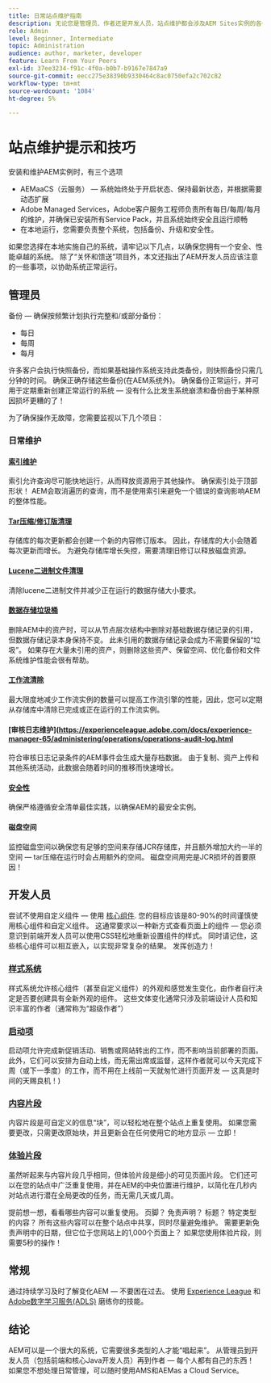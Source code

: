 ```yaml
---
title: 日常站点维护指南
description: 无论您是管理员、作者还是开发人员，站点维护都会涉及AEM Sites实例的各个方面。 使用本指南可确保设置策略以取得成功。
role: Admin
level: Beginner, Intermediate
topic: Administration
audience: author, marketer, developer
feature: Learn From Your Peers
exl-id: 37ee3234-f91c-4f0a-b0b7-b9167e7847a9
source-git-commit: eecc275e38390b9330464c8ac0750efa2c702c82
workflow-type: tm+mt
source-wordcount: '1084'
ht-degree: 5%

---
```


# 站点维护提示和技巧

安装和维护AEM实例时，有三个选项

* AEMaaCS（云服务） — 系统始终处于开启状态、保持最新状态，并根据需要动态扩展
* Adobe Managed Services，Adobe客户服务工程师负责所有每日/每周/每月的维护，并确保已安装所有Service Pack，并且系统始终安全且运行顺畅
* 在本地运行，您需要负责整个系统，包括备份、升级和安全性。

如果您选择在本地实施自己的系统，请牢记以下几点，以确保您拥有一个安全、性能卓越的系统。 除了“关怀和馈送”项目外，本文还指出了AEM开发人员应该注意的一些事项，以协助系统正常运行。

## 管理员

备份 — 确保按频繁计划执行完整和/或部分备份：

* 每日
* 每周
* 每月

许多客户会执行快照备份，而如果基础操作系统支持此类备份，则快照备份只需几分钟的时间。 确保正确存储这些备份(在AEM系统外)。 确保备份正常运行，并可用于定期重新创建正常运行的系统 — 没有什么比发生系统崩溃和备份由于某种原因损坏更糟的了！

为了确保操作无故障，您需要监视以下几个项目：

### 日常维护

#### [索引维护](https://experienceleague.adobe.com/docs/experience-manager-65/deploying/practices/best-practices-for-queries-and-indexing.html?lang=zh-Hans)

索引允许查询尽可能快地运行，从而释放资源用于其他操作。 确保索引处于顶部形状！ AEM会取消遍历的查询，而不是使用索引来避免一个错误的查询影响AEM的整体性能。

#### [Tar压缩/修订版清理](https://experienceleague.adobe.com/docs/experience-manager-65/deploying/deploying/revision-cleanup.html?lang=en)

存储库的每次更新都会创建一个新的内容修订版本。 因此，存储库的大小会随着每次更新而增长。 为避免存储库增长失控，需要清理旧修订以释放磁盘资源。

#### [Lucene二进制文件清理](https://experienceleague.adobe.com/docs/experience-manager-65/administering/operations/operations-dashboard.html#automated-maintenance-tasks)

清除lucene二进制文件并减少正在运行的数据存储大小要求。

#### [数据存储垃圾桶](https://experienceleague.adobe.com/docs/experience-manager-65/administering/operations/data-store-garbage-collection.html)

删除AEM中的资产时，可以从节点层次结构中删除对基础数据存储记录的引用，但数据存储记录本身保持不变。 此未引用的数据存储记录会成为不需要保留的“垃圾”。 如果存在大量未引用的资产，则删除这些资产、保留空间、优化备份和文件系统维护性能会很有帮助。

#### [工作流清除](https://experienceleague.adobe.com/docs/experience-manager-65/administering/operations/workflows-administering.html)

最大限度地减少工作流实例的数量可以提高工作流引擎的性能，因此，您可以定期从存储库中清除已完成或正在运行的工作流实例。

#### [审核日志维护](https://experienceleague.adobe.com/docs/experience-manager-65/administering/operations/operations-audit-log.html

符合审核日志记录条件的AEM事件会生成大量存档数据。 由于复制、资产上传和其他系统活动，此数据会随着时间的推移而快速增长。

#### [安全性](https://experienceleague.adobe.com/docs/experience-manager-65/administering/security/security-checklist.html?lang=zh-Hans)

确保严格遵循安全清单最佳实践，以确保AEM的最安全实例。

#### 磁盘空间

监控磁盘空间以确保您有足够的空间来存储JCR存储库，并且额外增加大约一半的空间 — tar压缩在运行时会占用额外的空间。 磁盘空间用完是JCR损坏的首要原因！

## 开发人员

尝试不使用自定义组件 — 使用 [核心组件](https://www.aemcomponents.dev/). 您的目标应该是80-90%的时间谨慎使用核心组件和自定义组件。 这通常要求以一种新方式查看页面上的组件 — 您必须意识到前端开发人员可以使用CSS轻松地重新设置组件的样式。 同时请记住，这些核心组件可以相互嵌入，以实现非常复杂的结果。 发挥创造力！

### [样式系统](https://experienceleague.adobe.com/docs/experience-manager-65/authoring/siteandpage/style-system.html?lang=en)

样式系统允许核心组件（甚至自定义组件）的外观和感觉发生变化，由作者自行决定是否要创建具有全新外观的组件。 这些文体变化通常只涉及前端设计人员和知识丰富的作者（通常称为“超级作者”）

### [启动项](https://experienceleague.adobe.com/docs/experience-manager-cloud-service/content/sites/authoring/launches/overview.html?lang=en)

启动项允许完成新促销活动、销售或网站转出的工作，而不影响当前部署的页面。 此外，它们可以安排为自动上线，而无需出席或监督，这样作者就可以今天完成下周（或下一季度）的工作，而不用在上线前一天就匆忙进行页面开发 — 这真是时间的天赐良机！)

### [内容片段](https://experienceleague.adobe.com/docs/experience-manager-65/assets/fragments/content-fragments.html)

内容片段是可自定义的信息“块”，可以轻松地在整个站点上重复使用。 如果您需要更改，只需更改原始块，并且更新会在任何使用它的地方显示 — 立即！

### [体验片段](https://experienceleague.adobe.com/docs/experience-manager-learn/sites/experience-fragments/experience-fragments-feature-video-use.html?lang=en)

虽然听起来与内容片段几乎相同，但体验片段是细小的可见页面片段。 它们还可以在您的站点中广泛重复使用，并在AEM的中央位置进行维护，以简化在几秒内对站点进行潜在全局更改的任务，而无需几天或几周。

提前想一想，看看哪些内容可以重复使用。 页脚？ 免责声明？ 标题？ 特定类型的内容？ 所有这些内容可以在整个站点中共享，同时尽量避免维护。 需要更新免责声明中的日期，但它位于您网站上的1,000个页面上？ 如果您使用体验片段，则需要5秒的操作！

## 常规

通过持续学习及时了解变化AEM — 不要困在过去。 使用 [Experience League](https://experienceleague.adobe.com/docs/experience-manager-learn/sites/overview.html?lang=en) 和 [Adobe数字学习服务(ADLS)](https://learning.adobe.com/) 磨练你的技能。

## 结论

AEM可以是一个很大的系统，它需要很多类型的人才能“唱起来”。 从管理员到开发人员（包括前端和核心Java开发人员）再到作者 — 每个人都有自己的东西！ 如果您不想处理日常管理，可以随时使用AMS和AEMas a Cloud Service。
